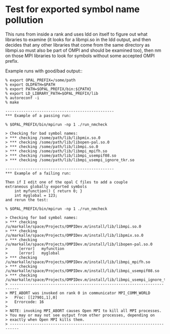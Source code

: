 # Test for exported symbol name pollution

This runs from inside a rank and uses ldd on itself to figure out what
libraries to examine (it looks for a libmpi.so in the ldd output, and
then decides that any other libraries that come from the same directory
as libmpi.so must also be part of OMPI and should be examined too), then
nm on those MPI libraries to look for symbols without some accepted
OMPI prefix.

Example runs with good/bad output::

```
% export OPAL_PREFIX=/some/path
% export OLDPATH=$PATH
% export PATH=$OPAL_PREFIX/bin:${PATH}
% export LD_LIBRARY_PATH=$OPAL_PREFIX/lib
% autoreconf -i
% make

------------------------------------------------
*** Example of a passing run:

% $OPAL_PREFIX/bin/mpirun -np 1 ./run_nmcheck

> Checking for bad symbol names:
> *** checking /some/path/lib/libpmix.so.0
> *** checking /some/path/lib/libopen-pal.so.0
> *** checking /some/path/lib/libmpi.so.0
> *** checking /some/path/lib/libmpi_mpifh.so
> *** checking /some/path/lib/libmpi_usempif08.so
> *** checking /some/path/lib/libmpi_usempi_ignore_tkr.so

------------------------------------------------
*** Example of a failing run:

Then if I edit one of the opal C files to add a couple
extraneous globally exported symbols
    int myfunction() { return 0; }
    int myglobal = 123;
and rerun the test:

% $OPAL_PREFIX/bin/mpirun -np 1 ./run_nmcheck

> Checking for bad symbol names:
> *** checking /u/markalle/space/Projects/OMPIDev.m/install/lib/libmpi.so.0
> *** checking /u/markalle/space/Projects/OMPIDev.m/install/lib/libpmix.so.0
> *** checking /u/markalle/space/Projects/OMPIDev.m/install/lib/libopen-pal.so.0
>     [error]   myfunction
>     [error]   myglobal
> *** checking /u/markalle/space/Projects/OMPIDev.m/install/lib/libmpi_mpifh.so
> *** checking /u/markalle/space/Projects/OMPIDev.m/install/lib/libmpi_usempif08.so
> *** checking /u/markalle/space/Projects/OMPIDev.m/install/lib/libmpi_usempi_ignore_tkr.so
> --------------------------------------------------------------------------
> MPI_ABORT was invoked on rank 0 in communicator MPI_COMM_WORLD
>   Proc: [[27901,1],0]
>   Errorcode: 16
>
> NOTE: invoking MPI_ABORT causes Open MPI to kill all MPI processes.
> You may or may not see output from other processes, depending on
> exactly when Open MPI kills them.
> --------------------------------------------------------------------------
```
